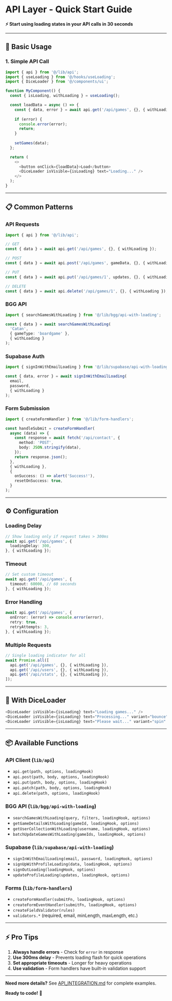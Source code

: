 # API Layer - Quick Start Guide

**⚡ Start using loading states in your API calls in 30 seconds**

---

## 🚀 Basic Usage

### 1. Simple API Call

```typescript
import { api } from '@/lib/api';
import { useLoading } from '@/hooks/useLoading';
import { DiceLoader } from '@/components/ui';

function MyComponent() {
  const { isLoading, withLoading } = useLoading();

  const loadData = async () => {
    const { data, error } = await api.get('/api/games', {}, { withLoading });
    
    if (error) {
      console.error(error);
      return;
    }
    
    setGames(data);
  };

  return (
    <>
      <button onClick={loadData}>Load</button>
      <DiceLoader isVisible={isLoading} text="Loading..." />
    </>
  );
}
```

---

## 📋 Common Patterns

### API Requests

```typescript
import { api } from '@/lib/api';

// GET
const { data } = await api.get('/api/games', {}, { withLoading });

// POST
const { data } = await api.post('/api/games', gameData, {}, { withLoading });

// PUT
const { data } = await api.put('/api/games/1', updates, {}, { withLoading });

// DELETE
const { data } = await api.delete('/api/games/1', {}, { withLoading });
```

### BGG API

```typescript
import { searchGamesWithLoading } from '@/lib/bgg/api-with-loading';

const { data } = await searchGamesWithLoading(
  'Catan',
  { gameType: 'boardgame' },
  { withLoading }
);
```

### Supabase Auth

```typescript
import { signInWithEmailLoading } from '@/lib/supabase/api-with-loading';

const { data, error } = await signInWithEmailLoading(
  email,
  password,
  { withLoading }
);
```

### Form Submission

```typescript
import { createFormHandler } from '@/lib/form-handlers';

const handleSubmit = createFormHandler(
  async (data) => {
    const response = await fetch('/api/contact', {
      method: 'POST',
      body: JSON.stringify(data),
    });
    return response.json();
  },
  { withLoading },
  {
    onSuccess: () => alert('Success!'),
    resetOnSuccess: true,
  }
);
```

---

## ⚙️ Configuration

### Loading Delay

```typescript
// Show loading only if request takes > 300ms
await api.get('/api/games', {
  loadingDelay: 300,
}, { withLoading });
```

### Timeout

```typescript
// Set custom timeout
await api.get('/api/games', {
  timeout: 60000, // 60 seconds
}, { withLoading });
```

### Error Handling

```typescript
await api.get('/api/games', {
  onError: (error) => console.error(error),
  retry: true,
  retryAttempts: 3,
}, { withLoading });
```

### Multiple Requests

```typescript
// Single loading indicator for all
await Promise.all([
  api.get('/api/games', {}, { withLoading }),
  api.get('/api/users', {}, { withLoading }),
  api.get('/api/stats', {}, { withLoading }),
]);
```

---

## 🎨 With DiceLoader

```typescript
<DiceLoader isVisible={isLoading} text="Loading games..." />
<DiceLoader isVisible={isLoading} text="Processing..." variant="bounce" />
<DiceLoader isVisible={isLoading} text="Please wait..." variant="spin" />
```

---

## 📦 Available Functions

### API Client (`lib/api`)
- `api.get(path, options, loadingHook)`
- `api.post(path, body, options, loadingHook)`
- `api.put(path, body, options, loadingHook)`
- `api.patch(path, body, options, loadingHook)`
- `api.delete(path, options, loadingHook)`

### BGG API (`lib/bgg/api-with-loading`)
- `searchGamesWithLoading(query, filters, loadingHook, options)`
- `getGameDetailsWithLoading(gameId, loadingHook, options)`
- `getUserCollectionWithLoading(username, loadingHook, options)`
- `batchUpdateGamesWithLoading(gameIds, loadingHook, options)`

### Supabase (`lib/supabase/api-with-loading`)
- `signInWithEmailLoading(email, password, loadingHook, options)`
- `signUpWithProfileLoading(data, loadingHook, options)`
- `signOutLoading(loadingHook, options)`
- `updateProfileLoading(updates, loadingHook, options)`

### Forms (`lib/form-handlers`)
- `createFormHandler(submitFn, loadingHook, options)`
- `createFormEventHandler(submitFn, loadingHook, options)`
- `createFieldValidator(rules)`
- `validators.*` (required, email, minLength, maxLength, etc.)

---

## ⚡ Pro Tips

1. **Always handle errors** - Check for `error` in response
2. **Use 300ms delay** - Prevents loading flash for quick operations
3. **Set appropriate timeouts** - Longer for heavy operations
4. **Use validation** - Form handlers have built-in validation support

---

**Need more details?** See [API_INTEGRATION.md](./API_INTEGRATION.md) for complete examples.

**Ready to code!** 🎉